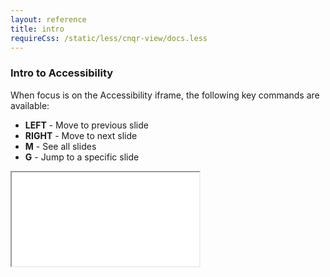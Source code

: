 ```yaml
---
layout: reference
title: intro
requireCss: /static/less/cnqr-view/docs.less
---
```


### Intro to Accessibility ###

When focus is on the Accessibility iframe, the following key commands are available:

* **LEFT** - Move to previous slide
* **RIGHT** - Move to next slide
* **M** - See all slides
* **G** - Jump to a specific slide

<iframe src="/UI/docs/Accessibility/Presentation" title="Intro to Accessibility" id="introToAccessibility"></iframe>
